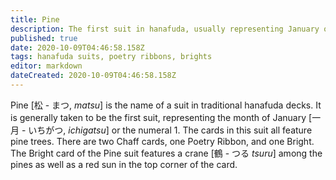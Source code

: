```yaml
---
title: Pine
description: The first suit in hanafuda, usually representing January or the numeral 1
published: true
date: 2020-10-09T04:46:58.158Z
tags: hanafuda suits, poetry ribbons, brights
editor: markdown
dateCreated: 2020-10-09T04:46:58.158Z
---
```


Pine [松 - まつ, *matsu*] is the name of a suit in traditional hanafuda decks. It is generally taken to be the first suit, representing the month of January [一月 - いちがつ, *ichigatsu*] or the numeral 1. The cards in this suit all feature pine trees. There are two Chaff cards, one Poetry Ribbon, and one Bright. The Bright card of the Pine suit features a crane [鶴 - つる *tsuru*] among the pines as well as a red sun in the top corner of the card.